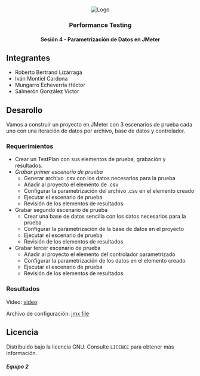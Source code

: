 <!-- PROJECT LOGO -->
<br />
<p align="center">
  <a>
    <img src="https://upload.wikimedia.org/wikipedia/commons/4/43/Cognizant_logo_2022.svg" alt="Logo">
  </a>

<h3 align="center">Performance Testing</h3>
<h4 align="center">Sesión 4 - Parametrización de Datos en JMeter</h4>

## Integrantes

* Roberto Bertrand Lizárraga
* Iván Montiel Cardona
* Mungarro Echeverría Héctor
* Salmerón González Victor

## Desarollo
Vamos a construir un proyecto en JMeter con 3 escenarios de prueba cada uno con una iteración de datos por archivo, base de datos y controlador.

### Requerimientos

* Crear un TestPlan con sus elementos de prueba, grabación y resultados.
* *Grabar primer escenario de prueba*
	* Generar archivo .csv con los datos necesarios para la prueba
	* Añadir al proyecto el elemento de .csv
	* Configurar la parametrización del archivo .csv en el elemento creado
	* Ejecutar el escenario de prueba
	* Revisión de los elementos de resultados
* Grabar segundo escenario de prueba
	* Crear una base de datos sencilla con los datos necesarios para la prueba
	* Configurar la parametrización de la base de datos en el proyecto
	* Ejecutar el escenario de prueba
	* Revisión de los elementos de resultados
* Grabar tercer escenario de prueba
	* Añadir al proyecto el elemento del controlador parametrizado
	* Configurar la parametrización de los datos en el elemento creado
	* Ejecutar el escenario de prueba
	* Revisión de los elementos de resultados

### Resultados

Video: [video](https://drive.google.com/uc?export=download&id=1kB8nMMpPGrmR0m6OnS06G3Qqk_z3V-Rc)

Archivo de configuración: [jmx file](https://github.com/begeistert/PerformanceTesting/raw/master/Sesion%204/Login%20%20Request.jmx)

## Licencia
Distribuido bajo la licencia GNU. Consulte `LICENCE` para obtener más información.

##### Equipo 2
